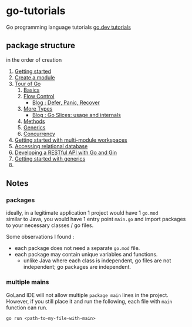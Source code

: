 # go-tutorials
Go programming language tutorials
[go.dev tutorials](https://go.dev/doc/tutorial/)

## package structure 
in the order of creation

1. [Getting started](./getting-started)
2. [Create a module](./create-module)
3. [Tour of Go](./tour)
   1. [Basics](./tour/basics)
   2. [Flow Control](./tour/flowcontrol)
      * [Blog : Defer, Panic, Recover](./defer-panic-and-recover)
   3. [More Types](./tour/more-types)
      * [Blog : Go Slices: usage and internals](./slices-intro)
   4. [Methods](./tour/methods)
   5. [Generics](./tour/generics)
   6. [Concurrency](./tour/concurrency)
4. [Getting started with multi-module workspaces](./workspaces)
5. [Accessing relational database](./database-access)
6. [Developing a RESTful API with Go and Gin](./web-service-gin)
7. [Getting started with generics](./generics)
8. 

## Notes

### packages
ideally, in a legitimate application 1 project would have 1 `go.mod`  
similar to Java, you would have 1 entry point `main.go` and import packages to your necessary classes / go files.  

Some observations I found :  
* each package does not need a separate `go.mod` file.  
* each package may contain unique variables and functions.  
  * unlike Java where each class is independent, go files are not independent; go packages are independent.

### multiple mains
GoLand IDE will not allow multiple `package main` lines in the project.  
However, if you still place it and run the following, each file with `main` function can run.  
```shell
go run <path-to-my-file-with-main>
```
 